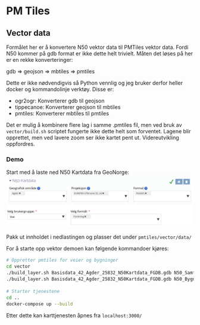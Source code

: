 # PM Tiles

## Vector data

Formålet her er å konvertere N50 vektor data til PMTiles vektor data. Fordi N50 kommer på gdb format
er ikke dette helt trivielt. Måten det løses på her er en rekke konverteringer:

gdb => geojson => mbtiles => pmtiles

Dette er ikke nødvendigvis så Python vennlig og jeg bruker derfor heller docker og kommandolinje verktøy. Disse er:

- ogr2ogr: Konverterer gdb til geojson
- tippecanoe: Konverterer geojson til mbtiles
- pmtiles: Konverterer mbtiles til pmtiles


Det er mulig å kombinere flere lag i samme .pmtiles fil, men ved bruk av `vector/build.sh` scriptet fungerte
ikke dette helt som forventet. Lagene blir opprettet, men ved lavere zoom ser ikke kartet pent ut. Videreutvikling
oppfordres.

### Demo

Start med å laste ned N50 Kartdata fra GeoNorge:
![geonorge](../../public/img/geonorge-n50-agder.png)

Pakk ut innholdet i nedlastingen og plasser det under `pmtiles/vector/data/`

For å starte opp vektor demoen kan følgende kommandoer kjøres:

```bash
# Oppretter pmtiles for veier og bygninger 
cd vector
./build_layer.sh Basisdata_42_Agder_25832_N50Kartdata_FGDB.gdb N50_Samferdsel_senterlinje
./build_layer.sh Basisdata_42_Agder_25832_N50Kartdata_FGDB.gdb N50_BygningerOgAnlegg_omrade

# Starter tjenestene
cd ..
docker-compose up --build
```

Etter dette kan karttjenesten åpnes fra `localhost:3000/`

